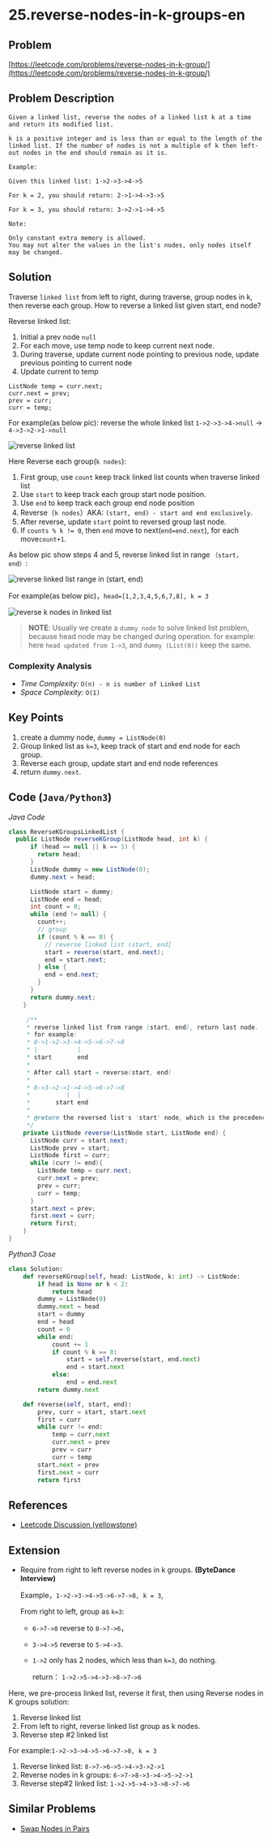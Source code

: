 # 25.reverse-nodes-in-k-groups-en

## Problem

[https://leetcode.com/problems/reverse-nodes-in-k-group/](https://leetcode.com/problems/reverse-nodes-in-k-group/)

## Problem Description

```text
Given a linked list, reverse the nodes of a linked list k at a time and return its modified list.

k is a positive integer and is less than or equal to the length of the linked list. If the number of nodes is not a multiple of k then left-out nodes in the end should remain as it is.

Example:

Given this linked list: 1->2->3->4->5

For k = 2, you should return: 2->1->4->3->5

For k = 3, you should return: 3->2->1->4->5

Note:

Only constant extra memory is allowed.
You may not alter the values in the list's nodes, only nodes itself may be changed.
```

## Solution

Traverse `linked list` from left to right, during traverse, group nodes in k, then reverse each group. How to reverse a linked list given start, end node?

Reverse linked list:

1. Initial a prev node `null`
2. For each move, use temp node to keep current next node.
3. During traverse, update current node pointing to previous node, update previous pointing to current node
4. Update current to temp

```text
ListNode temp = curr.next;
curr.next = prev;
prev = curr;
curr = temp;
```

For example\(as below pic\): reverse the whole linked list `1->2->3->4->null` -&gt; `4->3->2->1->null`

![reverse linked list](https://tva1.sinaimg.cn/large/007S8ZIlly1ghlty7t8i8j31400u0ahc.jpg)

Here Reverse each group\(`k nodes`\):

1. First group, use `count` keep track linked list counts when traverse linked list
2. Use `start` to keep track each group start node position.
3. Use `end` to keep track each group end node position
4. Reverse（`k nodes`）AKA: `(start, end) - start and end exclusively`.
5. After reverse, update `start` point to reversed group last node.
6. If `counts % k != 0`, then `end` move to next\(`end=end.next`\), for each move`count+1`.

As below pic show steps 4 and 5, reverse linked list in range `（start， end）`:

![reverse linked list range in \(start, end\)](https://tva1.sinaimg.cn/large/007S8ZIlly1ghlty8tkv0j30zd0qxjtg.jpg)

For example\(as below pic\)，`head=[1,2,3,4,5,6,7,8], k = 3`

![reverse k nodes in linked list](https://tva1.sinaimg.cn/large/007S8ZIlly1ghlty9776uj312u0u0nnt.jpg)

> **NOTE**: Usually we create a `dummy node` to solve linked list problem, because head node may be changed during operation. for example: here `head updated from 1->3`, and `dummy (List(0))` keep the same.

### Complexity Analysis

* _Time Complexity:_ `O(n) - n is number of Linked List`
* _Space Complexity:_ `O(1)`

## Key Points

1. create a dummy node, `dummy = ListNode(0)`
2. Group linked list as `k=3`, keep track of start and end node for each group.
3. Reverse each group, update start and end node references
4. return `dummy.next`.

## Code \(`Java/Python3`\)

_Java Code_

```java
class ReverseKGroupsLinkedList {
  public ListNode reverseKGroup(ListNode head, int k) {
      if (head == null || k == 1) {
        return head;
      }
      ListNode dummy = new ListNode(0);
      dummy.next = head;

      ListNode start = dummy;
      ListNode end = head;
      int count = 0;
      while (end != null) {
        count++;
        // group
        if (count % k == 0) {
          // reverse linked list (start, end]
          start = reverse(start, end.next);
          end = start.next;
        } else {
          end = end.next;
        }
      }
      return dummy.next;
    }

     /** 
     * reverse linked list from range (start, end), return last node.
     * for example: 
     * 0->1->2->3->4->5->6->7->8
     * |           |
     * start       end
     * 
     * After call start = reverse(start, end)
     * 
     * 0->3->2->1->4->5->6->7->8
     *          |  |
     *       start end
     *       
     * @return the reversed list's 'start' node, which is the precedence of node end
     */
    private ListNode reverse(ListNode start, ListNode end) {
      ListNode curr = start.next;
      ListNode prev = start;
      ListNode first = curr;
      while (curr != end){
        ListNode temp = curr.next;
        curr.next = prev;
        prev = curr;
        curr = temp;
      }
      start.next = prev;
      first.next = curr;
      return first;
    }
}
```

_Python3 Cose_

```python
class Solution:
    def reverseKGroup(self, head: ListNode, k: int) -> ListNode:
        if head is None or k < 2:
            return head
        dummy = ListNode(0)
        dummy.next = head
        start = dummy
        end = head
        count = 0
        while end:
            count += 1
            if count % k == 0:
                start = self.reverse(start, end.next)
                end = start.next
            else:
                end = end.next
        return dummy.next

    def reverse(self, start, end):
        prev, curr = start, start.next
        first = curr
        while curr != end:
            temp = curr.next
            curr.next = prev
            prev = curr
            curr = temp
        start.next = prev
        first.next = curr
        return first
```

## References

* [Leetcode Discussion \(yellowstone\)](https://leetcode.com/problems/reverse-nodes-in-k-group/discuss/11440/Non-recursive-Java-solution-and-idea)

## Extension

* Require from right to left reverse nodes in k groups. **\(ByteDance Interview\)**

  Example，`1->2->3->4->5->6->7->8, k = 3`,

  From right to left, group as `k=3`:

  * `6->7->8` reverse to `8->7->6`， 
  * `3->4->5` reverse to `5->4->3`. 
  * `1->2` only has 2 nodes, which less than `k=3`, do nothing.

    return： `1->2->5->4->3->8->7->6`

Here, we pre-process linked list, reverse it first, then using Reverse nodes in K groups solution:

1. Reverse linked list
2. From left to right, reverse linked list group as k nodes.
3. Reverse step \#2 linked list

For example:`1->2->3->4->5->6->7->8, k = 3`

1. Reverse linked list: `8->7->6->5->4->3->2->1`
2. Reverse nodes in k groups: `6->7->8->3->4->5->2->1`
3. Reverse step\#2 linked list: `1->2->5->4->3->8->7->6`

## Similar Problems

* [Swap Nodes in Pairs](https://leetcode.com/problems/swap-nodes-in-pairs/)

